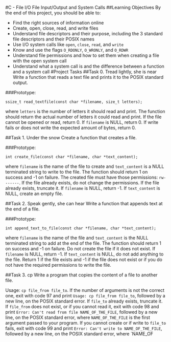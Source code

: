 #C - File I/O
File Input/Output and System Calls
##Learning Objectives
By the end of this project, you should be able to:

* Find the right sources of information online
* Create, open, close, read, and write files
* Understand file descriptors and their purpose, including the 3 standard file descriptors and their POSIX names
* Use I/O system calls like `open`, `close`, `read`, and `write`
* Know and use the flags `O_RDONLY`, `O_WRONLY`, and `O_RDWR`
* Understand file permissions and how to set them when creating a file with the open system call
* Understand what a system call is and the difference between a function and a system call
#Project Tasks
##Task 0. Tread lightly, she is near
Write a function that reads a text file and prints it to the POSIX standard output.

###Prototype:

```
ssize_t read_textfile(const char *filename, size_t letters);
```
where `letters` is the number of letters it should read and print. The function should return the actual number of letters it could read and print. If the file cannot be opened or read, return 0. If `filename` is NULL, return 0. If write fails or does not write the expected amount of bytes, return 0.

##Task 1. Under the snow
Create a function that creates a file.

###Prototype:

```
int create_file(const char *filename, char *text_content);
```
where `filename` is the name of the file to create and `text_content` is a NULL terminated string to write to the file. The function should return 1 on success and -1 on failure. The created file must have those permissions: `rw-------`. If the file already exists, do not change the permissions. If the file already exists, truncate it. If `filename` is NULL, return -1. If `text_content` is NULL, create an empty file.

##Task 2. Speak gently, she can hear
Write a function that appends text at the end of a file.

###Prototype:

```
int append_text_to_file(const char *filename, char *text_content);
```
where `filename` is the name of the file and `text_content` is the NULL terminated string to add at the end of the file. The function should return 1 on success and -1 on failure. Do not create the file if it does not exist. If `filename` is NULL, return -1. If `text_content` is NULL, do not add anything to the file. Return 1 if the file exists and -1 if the file does not exist or if you do not have the required permissions to write the file.

##Task 3. cp
Write a program that copies the content of a file to another file.

Usage: `cp file_from file_to`. If the number of arguments is not the correct one, exit with code 97 and print `Usage: cp file_from file_to`, followed by a new line, on the POSIX standard error. If `file_to` already exists, truncate it. If `file_from` does not exist, or if you cannot read it, exit with code 98 and print `Error: Can't read from file NAME_OF_THE_FILE`, followed by a new line, on the POSIX standard error, where `NAME_OF_THE_FILE` is the first argument passed to your program. If you cannot create or if write to `file_to` fails, exit with code 99 and print `Error: Can't write to NAME_OF_THE_FILE`, followed by a new line, on the POSIX standard error, where `NAME_OF





